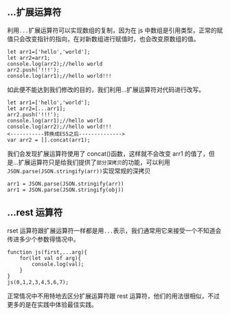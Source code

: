 ## ...扩展运算符

利用`...`扩展运算符可以实现数组的复制，因为在 js 中数组是引用类型，正常的赋值只会改变指针的指向，在对新数组进行赋值时，也会改变原数组的值。

```
let arr1=['hello','world'];
let arr2=arr1;
console.log(arr2);//hello world
arr2.push('!!!');
console.log(arr1);//hello world!!!
```

如此便不能达到我们修改的目的，我们利用...扩展运算符对代码进行改写。

```
let arr1=['hello','world'];
let arr2=[...arr1];
arr2.push('!!!');
console.log(arr1);//hello world
console.log(arr2);//hello world!!!
<-----------转换成ES5之后-------------->
var arr2 = [].concat(arr1);
```

我们会发现扩展运算符使用了 concat()函数，这样就不会改变 arr1 的值了，但是...扩展运算符只是给我们提供了`部分深拷贝`的功能，可以利用`JSON.parse(JSON.stringify(arr))`实现常规的深拷贝

```
arr1 = JSON.parse(JSON.stringify(arr))
arr1 = JSON.parse(JSON.stringify(obj))
```

## ...rest 运算符

rset 运算符跟扩展运算符一样都是用`...`表示，我们通常用它来接受一个不知道会传进多少个参数得情况中。

```
function js(first,...arg){
    for(let val of arg){
        console.log(val);
    }
}
js(0,1,2,3,4,5,6,7);
```

正常情况中不用特地去区分扩展运算符跟 rest 运算符，他们的用法很相似，不过更多的是在实践中体验最佳实践。
